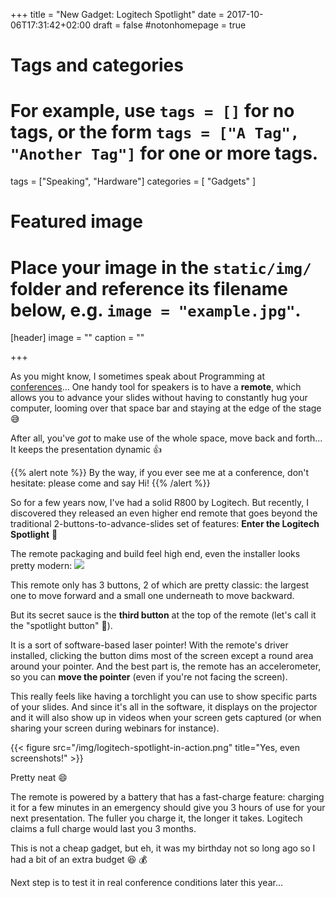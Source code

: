 +++
title = "New Gadget: Logitech Spotlight"
date = 2017-10-06T17:31:42+02:00
draft = false
#notonhomepage = true

# Tags and categories
# For example, use `tags = []` for no tags, or the form `tags = ["A Tag", "Another Tag"]` for one or more tags.
tags = ["Speaking", "Hardware"]
categories = [ "Gadgets" ]

# Featured image
# Place your image in the `static/img/` folder and reference its filename below, e.g. `image = "example.jpg"`.
[header]
image = ""
caption = ""

+++

As you might know, I sometimes speak about Programming at
[conferences](/#talks_upcoming)... One handy tool for speakers is to have a
**remote**, which allows you to advance your slides without having to constantly
hug your computer, looming over that space bar and staying at the edge of the
stage :sweat_smile:

<!--more-->

After all, you've _got_ to make use of the whole space, move back and forth...
It keeps the presentation dynamic :+1:

{{% alert note %}}
By the way, if you ever see me at a conference, don't hesitate: please come and
say Hi!
{{% /alert %}}

So for a few years now, I've had a solid R800 by Logitech. But recently, I
discovered they released an even higher end remote that goes beyond the
traditional 2-buttons-to-advance-slides set of features: **Enter the Logitech
Spotlight** :flashlight:

The remote packaging and build feel high end, even the installer looks pretty
modern:
![](/img/logitech-spotlight-install.png)

This remote only has 3 buttons, 2 of which are pretty classic: the largest one
to move forward and a small one underneath to move backward.

But its secret sauce is the **third button** at the top of the remote (let's
call it the "spotlight button" :ghost:).

It is a sort of software-based laser pointer! With the remote's driver installed,
clicking the button dims most of the screen except a round area around your
pointer. And the best part is, the remote has an accelerometer, so you can
**move the pointer** (even if you're not facing the screen).

This really feels like having a torchlight you can use to show specific parts of
your slides. And since it's all in the software, it displays on the projector
and it will also show up in videos when your screen gets captured (or when
sharing your screen during webinars for instance).

{{< figure src="/img/logitech-spotlight-in-action.png" title="Yes, even screenshots!" >}}

Pretty neat :smile:

The remote is powered by a battery that has a fast-charge feature: charging it
for a few minutes in an emergency should give you 3 hours of use for your next
presentation. The fuller you charge it, the longer it takes. Logitech claims a
full charge would last you 3 months.

This is not a cheap gadget, but eh, it was my birthday not so long ago so I had
a bit of an extra budget :laughing: :moneybag:

Next step is to test it in real conference conditions later this year...